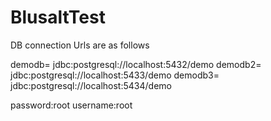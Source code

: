 # BlusaltTest
DB connection Urls are as follows
 
demodb= jdbc:postgresql://localhost:5432/demo
demodb2= jdbc:postgresql://localhost:5433/demo
demodb3= jdbc:postgresql://localhost:5434/demo

password:root
username:root
